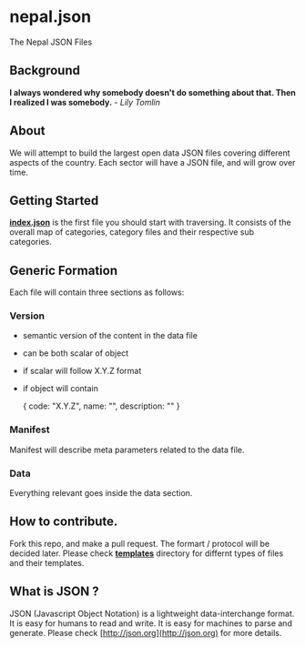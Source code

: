 # nepal.json
The Nepal JSON Files

## Background
__I always wondered why somebody doesn't do something about that. Then I realized I was somebody.__ - _Lily Tomlin_

## About
We will attempt to build the largest open data JSON files covering different aspects of the country. Each sector will have a JSON file, and will grow over time.

## Getting Started
[__index.json__](index.json) is the first file you should start with traversing. It consists of the overall map of categories, category files and their respective sub categories.

## Generic Formation
Each file will contain three sections as follows: 

### Version
- semantic version of the content in the data file
- can be both scalar of object
- if scalar will follow X.Y.Z format
- if object will contain  

	{
		code: "X.Y.Z",
            name: "<some-version-name>",
            description: "<some-version-description>"
        }

### Manifest
Manifest will describe meta parameters related to the data file.

### Data
Everything relevant goes inside the data section.


## How to contribute.
Fork this repo, and make a pull request. The formart / protocol will be decided later. Please check [__templates__](__templates__) directory for differnt types of files and their templates.

## What is JSON ?
JSON (Javascript Object Notation) is a lightweight data-interchange format. It is easy for humans to read and write. It is easy for machines to parse and generate. Please check [http://json.org](http://json.org) for more details.

